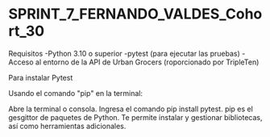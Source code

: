 # SPRINT_7_FERNANDO_VALDES_Cohort_30

Requisitos
-Python 3.10 o superior
-pytest (para ejecutar las pruebas)
-Acceso al entorno de la API de Urban Grocers (roporcionado por TripleTen)

Para instalar Pytest

Usando el comando "pip" en la terminal:

Abre la terminal o consola.
Ingresa el comando pip install pytest.
pip es el gesgittor de paquetes de Python. Te permite instalar y gestionar bibliotecas, así como herramientas adicionales.
